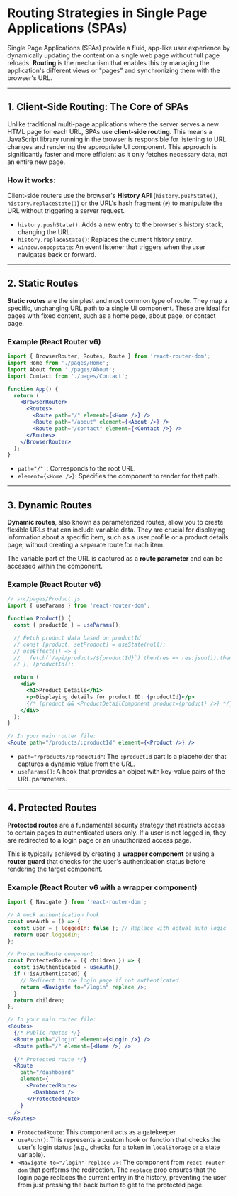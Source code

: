 # Routing Strategies in Single Page Applications (SPAs)

Single Page Applications (SPAs) provide a fluid, app-like user experience by dynamically updating the content on a single web page without full page reloads. **Routing** is the mechanism that enables this by managing the application's different views or "pages" and synchronizing them with the browser's URL.

-----

## 1\. Client-Side Routing: The Core of SPAs

Unlike traditional multi-page applications where the server serves a new HTML page for each URL, SPAs use **client-side routing**. This means a JavaScript library running in the browser is responsible for listening to URL changes and rendering the appropriate UI component. This approach is significantly faster and more efficient as it only fetches necessary data, not an entire new page.

### How it works:

Client-side routers use the browser's **History API** (`history.pushState()`, `history.replaceState()`) or the URL's hash fragment (`#`) to manipulate the URL without triggering a server request.

  * `history.pushState()`: Adds a new entry to the browser's history stack, changing the URL.
  * `history.replaceState()`: Replaces the current history entry.
  * `window.onpopstate`: An event listener that triggers when the user navigates back or forward.

-----

## 2\. Static Routes

**Static routes** are the simplest and most common type of route. They map a specific, unchanging URL path to a single UI component. These are ideal for pages with fixed content, such as a home page, about page, or contact page.

### Example (React Router v6)

```jsx
import { BrowserRouter, Routes, Route } from 'react-router-dom';
import Home from './pages/Home';
import About from './pages/About';
import Contact from './pages/Contact';

function App() {
  return (
    <BrowserRouter>
      <Routes>
        <Route path="/" element={<Home />} />
        <Route path="/about" element={<About />} />
        <Route path="/contact" element={<Contact />} />
      </Routes>
    </BrowserRouter>
  );
}
```

  * ` path="/"  `: Corresponds to the root URL.
  * `element={<Home />}`: Specifies the component to render for that path.

-----

## 3\. Dynamic Routes

**Dynamic routes**, also known as parameterized routes, allow you to create flexible URLs that can include variable data. They are crucial for displaying information about a specific item, such as a user profile or a product details page, without creating a separate route for each item.

The variable part of the URL is captured as a **route parameter** and can be accessed within the component.

### Example (React Router v6)

```jsx
// src/pages/Product.js
import { useParams } from 'react-router-dom';

function Product() {
  const { productId } = useParams();

  // Fetch product data based on productId
  // const [product, setProduct] = useState(null);
  // useEffect(() => {
  //   fetch(`/api/products/${productId}`).then(res => res.json()).then(data => setProduct(data));
  // }, [productId]);

  return (
    <div>
      <h1>Product Details</h1>
      <p>Displaying details for product ID: {productId}</p>
      {/* {product && <ProductDetailComponent product={product} />} */}
    </div>
  );
}

// In your main router file:
<Route path="/products/:productId" element={<Product />} />
```

  * `path="/products/:productId"`: The `:productId` part is a placeholder that captures a dynamic value from the URL.
  * `useParams()`: A hook that provides an object with key-value pairs of the URL parameters.

-----

## 4\. Protected Routes

**Protected routes** are a fundamental security strategy that restricts access to certain pages to authenticated users only. If a user is not logged in, they are redirected to a login page or an unauthorized access page.

This is typically achieved by creating a **wrapper component** or using a **router guard** that checks for the user's authentication status before rendering the target component.

### Example (React Router v6 with a wrapper component)

```jsx
import { Navigate } from 'react-router-dom';

// A mock authentication hook
const useAuth = () => {
  const user = { loggedIn: false }; // Replace with actual auth logic
  return user.loggedIn;
};

// ProtectedRoute component
const ProtectedRoute = ({ children }) => {
  const isAuthenticated = useAuth();
  if (!isAuthenticated) {
    // Redirect to the login page if not authenticated
    return <Navigate to="/login" replace />;
  }
  return children;
};

// In your main router file:
<Routes>
  {/* Public routes */}
  <Route path="/login" element={<Login />} />
  <Route path="/" element={<Home />} />
  
  {/* Protected route */}
  <Route 
    path="/dashboard" 
    element={
      <ProtectedRoute>
        <Dashboard />
      </ProtectedRoute>
    } 
  />
</Routes>
```

  * `ProtectedRoute`: This component acts as a gatekeeper.
  * `useAuth()`: This represents a custom hook or function that checks the user's login status (e.g., checks for a token in `localStorage` or a state variable).
  * `<Navigate to="/login" replace />`: The component from `react-router-dom` that performs the redirection. The `replace` prop ensures that the login page replaces the current entry in the history, preventing the user from just pressing the back button to get to the protected page.
